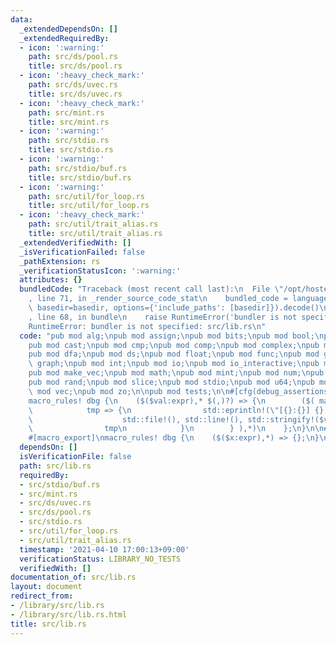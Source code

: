 ```yaml
---
data:
  _extendedDependsOn: []
  _extendedRequiredBy:
  - icon: ':warning:'
    path: src/ds/pool.rs
    title: src/ds/pool.rs
  - icon: ':heavy_check_mark:'
    path: src/ds/uvec.rs
    title: src/ds/uvec.rs
  - icon: ':heavy_check_mark:'
    path: src/mint.rs
    title: src/mint.rs
  - icon: ':warning:'
    path: src/stdio.rs
    title: src/stdio.rs
  - icon: ':warning:'
    path: src/stdio/buf.rs
    title: src/stdio/buf.rs
  - icon: ':warning:'
    path: src/util/for_loop.rs
    title: src/util/for_loop.rs
  - icon: ':heavy_check_mark:'
    path: src/util/trait_alias.rs
    title: src/util/trait_alias.rs
  _extendedVerifiedWith: []
  _isVerificationFailed: false
  _pathExtension: rs
  _verificationStatusIcon: ':warning:'
  attributes: {}
  bundledCode: "Traceback (most recent call last):\n  File \"/opt/hostedtoolcache/Python/3.9.4/x64/lib/python3.9/site-packages/onlinejudge_verify/documentation/build.py\"\
    , line 71, in _render_source_code_stat\n    bundled_code = language.bundle(stat.path,\
    \ basedir=basedir, options={'include_paths': [basedir]}).decode()\n  File \"/opt/hostedtoolcache/Python/3.9.4/x64/lib/python3.9/site-packages/onlinejudge_verify/languages/user_defined.py\"\
    , line 68, in bundle\n    raise RuntimeError('bundler is not specified: {}'.format(path.as_posix()))\n\
    RuntimeError: bundler is not specified: src/lib.rs\n"
  code: "pub mod alg;\npub mod assign;\npub mod bits;\npub mod bool;\npub mod bounded;\n\
    pub mod cast;\npub mod cmp;\npub mod comp;\npub mod complex;\npub mod conv;\n\
    pub mod dfa;\npub mod ds;\npub mod float;\npub mod func;\npub mod gf;\npub mod\
    \ graph;\npub mod int;\npub mod io;\npub mod io_interactive;\npub mod iter;\n\
    pub mod make_vec;\npub mod math;\npub mod mint;\npub mod num;\npub mod poly;\n\
    pub mod rand;\npub mod slice;\npub mod stdio;\npub mod u64;\npub mod util;\npub\
    \ mod vec;\npub mod zo;\n\npub mod tests;\n\n#[cfg(debug_assertions)]\n#[macro_export]\n\
    macro_rules! dbg {\n    ($($val:expr),* $(,)?) => {\n        ($( match $val {\n\
    \            tmp => {\n                std::eprintln!(\"[{}:{}] {} = {:?}\",\n\
    \                    std::file!(), std::line!(), std::stringify!($val), &tmp);\n\
    \                tmp\n            }\n        } ),*)\n    };\n}\n\n#[cfg(not(debug_assertions))]\n\
    #[macro_export]\nmacro_rules! dbg {\n    ($($x:expr),*) => {};\n}\n"
  dependsOn: []
  isVerificationFile: false
  path: src/lib.rs
  requiredBy:
  - src/stdio/buf.rs
  - src/mint.rs
  - src/ds/uvec.rs
  - src/ds/pool.rs
  - src/stdio.rs
  - src/util/for_loop.rs
  - src/util/trait_alias.rs
  timestamp: '2021-04-10 17:00:13+09:00'
  verificationStatus: LIBRARY_NO_TESTS
  verifiedWith: []
documentation_of: src/lib.rs
layout: document
redirect_from:
- /library/src/lib.rs
- /library/src/lib.rs.html
title: src/lib.rs
---
```

